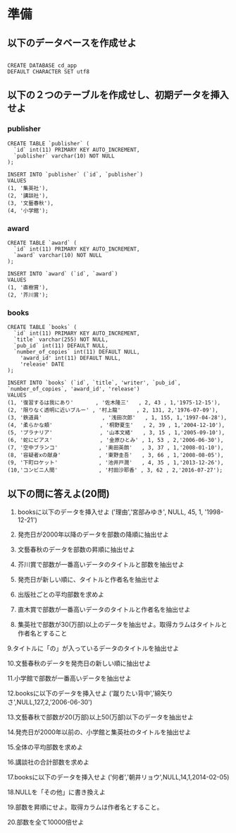 # 準備

## 以下のデータベースを作成せよ

```

CREATE DATABASE cd_app
DEFAULT CHARACTER SET utf8
```

## 以下の２つのテーブルを作成せし、初期データを挿入せよ

### publisher

```
CREATE TABLE `publisher` (
  `id` int(11) PRIMARY KEY AUTO_INCREMENT,
  `publisher` varchar(10) NOT NULL
);

INSERT INTO `publisher` (`id`, `publisher`)
VALUES
(1, '集英社'),
(2, '講談社'),
(3, '文藝春秋'),
(4, '小学館');
```
### award

```
CREATE TABLE `award` (
  `id` int(11) PRIMARY KEY AUTO_INCREMENT,
  `award` varchar(10) NOT NULL
);

INSERT INTO `award` (`id`, `award`)
VALUES
(1, '直樹賞'),
(2, '芥川賞');
```


### books

```
CREATE TABLE `books` (
  `id` int(11) PRIMARY KEY AUTO_INCREMENT,
  `title` varchar(255) NOT NULL,
  `pub_id` int(11) DEFAULT NULL,
  `number_of_copies` int(11) DEFAULT NULL,
	'award_id' int(11) DEFAULT NULL,
	'release' DATE
);

INSERT INTO `books` (`id`, `title`, 'writer', `pub_id`, `number_of_copies`, 'award_id', 'release')
VALUES
(1, '復習するは我にあり'       , '佐木隆三'   , 2, 43 , 1,'1975-12-15'),
(2, '限りなく透明に近いブルー' , '村上龍'     , 2, 131, 2,'1976-07-09'),
(3, '鉄道員'                   , '浅田次郎'   , 1, 155, 1,'1997-04-28'),
(4, '柔らかな頬'               , '桐野夏生'   , 2, 39 , 1,'2004-12-10'),
(5, 'プラナリア'               , '山本文緒'   , 3, 15 , 1,'2005-09-10'),
(6, '蛇にピアス'               , '金原ひとみ' , 1, 53 , 2,'2006-06-30'),
(7, '空中ブランコ'             , '奥田英朗'   , 3, 37 , 1,'2008-01-10'),
(8, '容疑者xの献身'            , '東野圭吾'   , 3, 66 , 1,'2008-08-05'),
(9, '下町ロケット'             , '池井戸潤'   , 4, 35 , 1,'2013-12-26'),
(10,'コンビニ人間'             , '村田沙耶香' , 3, 62 , 2,'2016-07-27');

```

## 以下の問に答えよ(20問)

1. booksに以下のデータを挿入せよ
  ('理由','宮部みゆき', NULL, 45, 1, '1998-12-21')

2. 発売日が2000年以降のデータを部数の降順に抽出せよ

3. 文藝春秋のデータを部数の昇順に抽出せよ

4. 芥川賞で部数が一番高いデータのタイトルと部数を抽出せよ

5. 発売日が新しい順に、タイトルと作者名を抽出せよ
  
6. 出版社ごとの平均部数を求めよ

7. 直木賞で部数が一番高いデータのタイトルと作者名を抽出せよ

8. 集英社で部数が30(万部)以上のデータを抽出せよ。取得カラムはタイトルと作者名とすること

9.タイトルに「の」が入っているデータのタイトルを抽出せよ

10.文藝春秋のデータを発売日の新しい順に抽出せよ

11.小学館で部数が一番高いデータを抽出せよ

12.booksに以下のデータを挿入せよ
 ('蹴りたい背中','綿矢りさ',NULL,127,2,'2006-06-30')

13.文藝春秋で部数が20(万部)以上50(万部)以下のデータを抽出せよ

14.発売日が2000年以前の、小学館と集英社のタイトルを抽出せよ

15.全体の平均部数を求めよ

16.講談社の合計部数を求めよ

17.booksに以下のデータを挿入せよ
('何者','朝井リョウ',NULL,14,1,2014-02-05)

18.NULLを「その他」に書き換えよ

19.部数を昇順にせよ。取得カラムは作者名とすること。

20.部数を全て10000倍せよ
